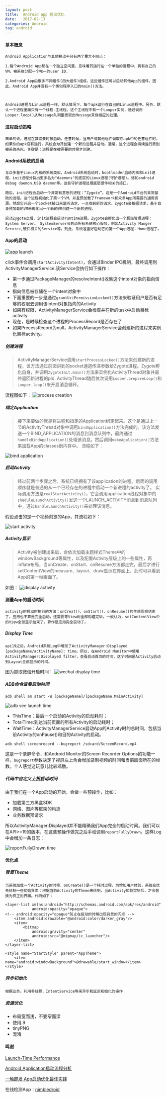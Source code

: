 ```yaml
---
layout: post
title:  Android app 启动优化
date:   2017-02-13
categories: Android 
tag: android
---
```

 


#### 基本概念 ####
    Android Application与其他移动平台有两个重大不同点：

    1.每个Android App都在一个独立空间里，意味着其运行在一个单独的进程中，拥有自己的VM，被系统分配一个唯一的user ID.

    2.Android App由很多不同组件(四大组件)组成，这些组件还可以启动其他App的组件，因此，Android App并没有一个类似程序入口的main()方法。



    Android进程与Linux进程一样。默认情况下，每个apk运行在自己的Linux进程中。另外，默认一个进程里面只有一个线程-主线程。这个主线程中有一个Looper实例，通过调用Looper.loop()从Message队列里面取出Message来做相应的处理。

#### 进程启动策略 ####

    简单的说，进程在其需要时被启动。任意时候，当用户或其他组件调取你apk中的任意组件时，如果你的apk没有运行，系统会为其创建一个新的进程并启动。通常，这个进程会持续运行直到被系统杀死。关键是：进程是在被需要的时候才创建。

#### Android系统的启动 ####

    与众多基于Linux内核的系统类似，Android系统启动时，bootloader启动内核和init进程，init进程分裂出更多名为"daemons"的底层的Linux进程(守护进程)。诸如android debug daemon,USB daemon等。这些守护进程处理底层硬件相关的接口。

    随后，init进程会启动一个非常有意思的进程：“Zygote”。这是一个Android平台的非常基础的进程。这个进程初始化了第一个VM，并且预加载了framework和众多App所需要的通用资源。然后它开启一个Socket接口来监听请求，一旦收到新的请求，Zygote会根据请求，基于自身预加载的VM来孵化出一个新的VM创建一个新的进程。

    启动Zygote之后，init进程会启动runtime进程。Zygote会孵化出一个超级管理进程：System Server。 SystemServer会启动所有系统核心服务，例如Activity Manger Service,硬件相关的Service等。到此，系统准备好启动它的第一个App进程：Home进程了。


#### App的启动 ####

![app launch](../../res/img/Application_launch.jpg)

>
click事件会调用```startActivity(Intent)```，会通过Binder IPC机制，最终调用到ActivityManagerService.该Service会执行如下操作：
>
- 第一步通过PackageManager的resolveIntent()收集这个intent对象的指向信息
- 指向信息被存储在一个intent对象中
- 下面重要的一步是通过```grantUriPermissionLocked()```方法来验证用户是否有足够的权限去调用该Intent对象指向的Activity
- 如果有权限，ActivityManagerService会检查并在新的task中启动目标activity
- 现在，是时候检查这个进程的ProcessRecord是否存在了
- 如果PrecessRecord为null，ActivityManagerService会创建新的进程来实例化目标activity。

##### 创建进程 #####

> ActivityManagerService调用```startProcessLocked()```方法来创建新的进程，该方法通过前面讲到的socket通道传递参数给Zygote进程。Zygote孵化自身，并调用```ZygoteInit.main()```方法来实例化ActivityThread对象并最终返回新进程的pid.
> ActivityThread随后依次调用```Looper.prepareLoop()```和```Looper.loop()```来开启消息循环。

流程图如下：
![process creation](../../res/img/process_creation.jpg)

##### 绑定Application #####

> 接下来要做的就是将进程和指定的Application绑定起来。这个是通过上一节的ActivityThread对象中调用```bindApplication()```方法完成的。该方法发送一个BIND_APPLICATION的消息到消息队列中，最终通过```handleBindApplication()```处理该消息。然后调用```makeApplication()```方法来加载App的classes到内存中。
 流程如下：

![bind application](../../res/img/bind_application.jpg)
	
##### 启动Activity #####

> 经过前两个步骤之后，系统已经拥有了该application的进程。后面的调用顺序就是普通的从一个已经存在的进程中启动一个新进程的activity了。
> 实际调用方法是```realStartActivity()```，它会调用application线程对象中的```sheduleLaunchActivity()```发送一个LAUNCH_ACTIVITY消息到消息队列中，通过```handleLaunchActivity()```来处理该消息。

 假设点击的是一个视频浏览的App，其流程如下：

![start activity](../../res/img/start_activity.jpg)
##### Activity显示 #####

> Activity被创建出来后，会依次加载主题样式Theme中的windowBackground等属性，以及配置Activity层级上的一些属性，再inflate布局，当onCreate、onStart、onResume方法都走完，最后才进行setContentView的measure、layout、draw显示在界面上，此时可以看到App的第一帧画面了。

如图：
![display activity](../../res/img/display_activity.png)

#### 测量App的启动时间 ####

	activity的启动时执行的方法：onCreat()、onStart()、onResume()的生命周期结束了，应用也不算是完全启动，还需要等View树全部构建完毕，一般认为，setContentView中的View全部显示结束了，算作是应用完全启动了。

##### Display Time #####

	api19之后，Android系统Log中增加了ActivityManager:Displayed [packageName/activityName]: time。所以，在Android Monitor中使用 ActivityManager:Displayed filter，查看启动首页的时间，这个时间是Activity启动到Layout全部显示的时间。

图为抓取微信开启时间：
![wechat display time](../../res/img/display_time.png)

##### ADB命令查看启动时间 #####

`adb shell am start -W [packageName]/[packageName.MainActivity]`

![adb see launch time](../../res/img/adb_launch_time.png)
>
- ThisTime：最后一个启动的Activity的启动耗时；
- TotalTime:到达当前页面的所有Activity的启动耗时；
- WaitTime：ActivityManagerService启动App的Activity时的总时间，包括当前Activity的onPause()和目的Activity的启动。

`adb shell screenrecord --bugreport /sdcard/ScreenRecord.mp4`

>
这是一个录屏命令，和Android Monitor的Screen Recorder Options的功能一样，`bugreport`参数决定了视屏左上角会增加录制视频的时间和当前画面所在的帧数。个人感觉这玩意儿比较鸡肋。


##### 代码中自定义上报启动时间 #####

由于我们在一个App启动的开始，会做一些预操作，比如：
- 加载第三方黑盒SDK
- 网络、图片等框架的构造
- 业务数据预请求

所以ActivityManager:Displayed并不能精确我们App完全的启动时间。我们可以在API>=19的版本，在这些预操作做完之后手动调用`reportFullyDrawn`。这样Log中会增加一条日志：

![reportFullyDrawn time](../../res/img/report_full_drawn.png)

#### 优化点 ####

##### 背景Theme #####
	
	当系统加载一个Activity的时候，onCreate()是一个耗时过程，为增加用户体验，系统会优先绘制一些初始界面：根据当前Activity的Theme来绘制，当Activity加载完毕后，才会替换为真正的界面。代码如下：

>	
	<layer-list xmlns:android="http://schemas.android.com/apk/res/android"
	            android:opacity="opaque">
	<!-- android:opacity="opaque"防止在启动的时候出现背景的闪烁 -->
	    <item android:drawable="@android:color/darker_gray"/>
	    <item>
	        <bitmap
	            android:gravity="center"
	            android:src="@mipmap/ic_launcher"/>
	    </item>
	</layer-list>

>
	<style name="StartStyle" parent="AppTheme">
        <item name="android:windowBackground">@drawable/start_window</item>
    </style>


##### 异步初始化 #####
	
	根据业务，利用多线程，IntentService等来异步和延迟初始化的操作 

##### 资源优化 #####

>	
- 布局宽而浅，不要窄而深
- 	使用.9
- 	tinyPNG
- 	混淆





#### 鸣谢 ####

[Launch-Time Performance ](https://developer.android.com/topic/performance/launch-time.html)

[Android Application启动流程分析](http://www.jianshu.com/p/a5532ecc8377)

[一触即发 App启动优化最佳实践](https://segmentfault.com/a/1190000007406875#articleHeader9)

在线检测App：[nimbledroid](https://nimbledroid.com/) 
	